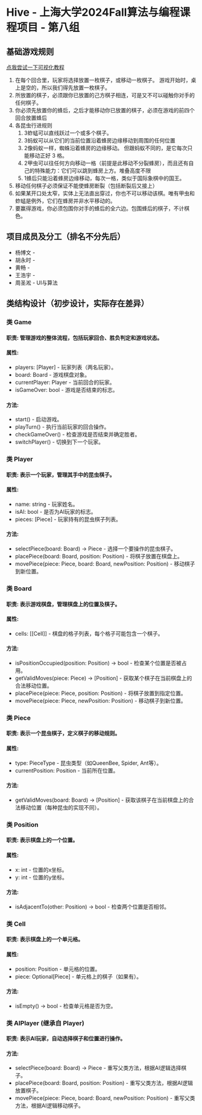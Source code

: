 # Hive - 上海大学2024Fall算法与编程课程项目 - 第八组

## 基础游戏规则

[点我尝试一下可视化教程](https://zh-cn.boardgamearena.com/gamepanel?game=hive)

1. 在每个回合里，玩家将选择放置一枚棋子，或移动一枚棋子。 游戏开始时，桌上是空的，所以我们得先放置一枚棋子。
2. 所放置的棋子，必须跟你已放置的己方棋子相连，可是又不可以碰触你对手的任何棋子。
3. 你必须先放置你的蜂后，之后才能移动你已放置的棋子，必须在游戏的前四个回合放置蜂后
4. 各昆虫行进规则
    1. 3蚱蜢可以直线跃过一个或多个棋子。
    2. 3蚂蚁可以从它们的当前位置沿着蜂房边缘移动到周围的任何位置
    3. 2像蚂蚁一样，蜘蛛沿着蜂房的边缘移动。 但跟蚂蚁不同的，是它每次只能移动正好 3 格。
	  4. 2甲虫可以往任何方向移动一格（前提是此移动不分裂蜂房），而且还有自己的特殊能力：它们可以跳到蜂房上方。堆叠高度不限
	  5. 1蜂后只能沿着蜂房边缘移动，每次一格，类似于国际象棋中的国王。
5. 移动任何棋子必须保证不能使蜂房断裂（包括断裂后又接上）
6. 如果某开口处太窄，实体上无法直出穿过，你也不可以移动该棋。唯有甲虫和蚱蜢是例外，它们在蜂房并非水平移动的。
7. 要赢得游戏，你必须包围你对手的蜂后的全六边。包围蜂后的棋子，不计棋色。 

## 项目成员及分工（排名不分先后）

- 杨博文	- 
- 胡永时	- 
- 黄畅	- 
- 王浩宇	- 
- 周圣淞	- UI与算法

## 类结构设计（初步设计，实际存在差异）

### 类 Game

#### 职责: 管理游戏的整体流程，包括玩家回合、胜负判定和游戏状态。

#### 属性:

- players: [Player] - 玩家列表（两名玩家）。
- board: Board - 游戏棋盘对象。
- currentPlayer: Player - 当前回合的玩家。
- isGameOver: bool - 游戏是否结束的标志。

#### 方法:
- start() - 启动游戏。
- playTurn() - 执行当前玩家的回合操作。
- checkGameOver() - 检查游戏是否结束并确定胜者。
- switchPlayer() - 切换到下一个玩家。

### 类 Player

#### 职责: 表示一个玩家，管理其手中的昆虫棋子。
#### 属性:
- name: string - 玩家姓名。
- isAI: bool - 是否为AI玩家的标志。
- pieces: [Piece] - 玩家持有的昆虫棋子列表。
#### 方法:
- selectPiece(board: Board) -> Piece - 选择一个要操作的昆虫棋子。
- placePiece(board: Board, position: Position) - 将棋子放置在棋盘上。
- movePiece(piece: Piece, board: Board, newPosition: Position) - 移动棋子到新位置。

### 类 Board

#### 职责: 表示游戏棋盘，管理棋盘上的位置及棋子。
#### 属性:
- cells: [[Cell]] - 棋盘的格子列表，每个格子可能包含一个棋子。
#### 方法:
- isPositionOccupied(position: Position) -> bool - 检查某个位置是否被占用。
- getValidMoves(piece: Piece) -> [Position] - 获取某个棋子在当前棋盘上的合法移动位置。
- placePiece(piece: Piece, position: Position) - 将棋子放置到指定位置。
- movePiece(piece: Piece, newPosition: Position) - 移动棋子到新位置。

### 类 Piece

#### 职责: 表示一个昆虫棋子，定义棋子的移动规则。
#### 属性:
- type: PieceType - 昆虫类型（如QueenBee, Spider, Ant等）。
- currentPosition: Position - 当前所在位置。
#### 方法:
- getValidMoves(board: Board) -> [Position] - 获取该棋子在当前棋盘上的合法移动位置（每种昆虫的实现不同）。
### 类 Position

#### 职责: 表示棋盘上的一个位置。
#### 属性:
- x: int - 位置的x坐标。
- y: int - 位置的y坐标。
#### 方法:
- isAdjacentTo(other: Position) -> bool - 检查两个位置是否相邻。
### 类 Cell

#### 职责: 表示棋盘上的一个单元格。
#### 属性:
- position: Position - 单元格的位置。
- piece: Optional[Piece] - 单元格上的棋子（如果有）。
#### 方法:
- isEmpty() -> bool - 检查单元格是否为空。
### 类 AIPlayer (继承自 Player)

#### 职责: 表示AI玩家，自动选择棋子和位置进行操作。
#### 方法:
- selectPiece(board: Board) -> Piece - 重写父类方法，根据AI逻辑选择棋子。
- placePiece(board: Board, position: Position) - 重写父类方法，根据AI逻辑放置棋子。
- movePiece(piece: Piece, board: Board, newPosition: Position) - 重写父类方法，根据AI逻辑移动棋子。
